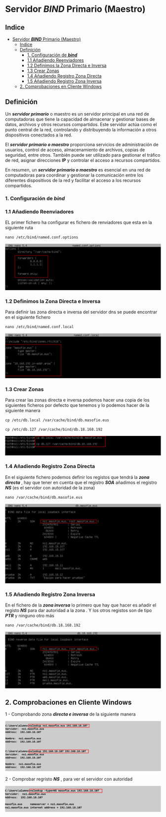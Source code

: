 # Servidor ***BIND*** Primario (Maestro)

## Indice 
- [Servidor ***BIND*** Primario (Maestro)](#servidor-bind-primario-maestro)
  - [Indice](#indice)
  - [Definición](#definición)
    - [1. Configuración de ***bind***](#1-configuración-de-bind)
    - [1.1 Añadiendo Reenviadores](#11-añadiendo-reenviadores)
    - [1.2 Definimos la Zona Directa e Inversa](#12-definimos-la-zona-directa-e-inversa)
    - [1.3 Crear Zonas](#13-crear-zonas)
    - [1.4 Añadiendo Registro Zona Directa](#14-añadiendo-registro-zona-directa)
    - [1.5 Añadiendo Registro Zona Inversa](#15-añadiendo-registro-zona-inversa)
  - [2. Comprobaciones en Cliente Windows](#2-comprobaciones-en-cliente-windows)


## Definición 

Un ***servidor primario*** o maestro es un servidor principal en una red de computadoras que tiene la capacidad de almacenar y gestionar bases de datos, archivos y otros recursos compartidos. Este servidor actúa como el punto central de la red, controlando y distribuyendo la información a otros dispositivos conectados a la red.

El ***servidor primario o maestro*** proporciona servicios de administración de usuarios, control de acceso, almacenamiento de archivos, copias de seguridad, entre otros. También puede ser utilizado para gestionar el tráfico de red, asignar direcciones **IP** y controlar el acceso a recursos compartidos.

En resumen, un ***servidor primario o maestro*** es esencial en una red de computadoras para coordinar y gestionar la comunicación entre los diferentes dispositivos de la red y facilitar el acceso a los recursos compartidos.

### 1. Configuración de ***bind***

### 1.1 Añadiendo Reenviadores 

EL primer fichero ha configurar es fichero de renviadores que esta en la siguiente ruta 

~~~
nano /etc/bind/named.conf.options
~~~

![Fichero de Reenviadores](./img/bind9_primario/1_reenviadores.png)

### 1.2 Definimos la Zona Directa e Inversa

Para definir las zona directa e inversa del servidor dns se puede encontrar en el siguiente fichero 

~~~
nano /etc/bind/named.conf.local
~~~

![Definir Zonas Directa e Invera](./img/bind9_primario/2_definirzonas.png)


### 1.3 Crear Zonas 

Para crear las zonas directa e inversa podemos hacer una copia de los siguientes ficheros por defecto que tenemos y lo podemos hacer de la siguiente manera 

~~~
cp /etc/db.local /var/cache/bind/db.masofie.eus
~~~
~~~
cp /etc/db.127 /var/cache/bind/db.18.168.192
~~~

![Crear Zonas Directa e Invera](./img/bind9_primario/3_crear_zonas_directa_inversa.png)

### 1.4 Añadiendo Registro Zona Directa

En el siguiente fichero podemos definir los registos que tendrá la ***zona directa*** , hay que tener en cuenta que el registro ***SOA*** añadimos el registro ***NS*** (es el servidor con autoridad de la zona)

~~~
nano /var/cache/bind/db.masofie.eus
~~~

![Registro de la Zona Directa](./img/bind9_primario/4_registros_de_zonas_directa.png)

### 1.5 Añadiendo Registro Zona Inversa

En el fichero de la ***zona inversa*** lo primero que hay que hacer es añadir el registo ***NS*** para dar autoridad a la zona . Y los otros registos son de tipo ***PTR*** y ninguno otro más 

~~~
nano /var/cache/bind/db.18.168.192
~~~

![Registro de la Zona Inversa](./img/bind9_primario/5_registros_de_zonas_inversa.png)

## 2. Comprobaciones en Cliente Windows 

1 - Comprobando zona ***directa e inversa*** de la siguiente manera 

![Comprobaciones de Zona Directa e Inversa](./img/bind9_primario/6_w10_comprobaciones_directa_inversa.png)

2 - Comprobar regristo ***NS*** , para ver el servidor con autoridad 

![Comprobacion de Registro NS](./img/bind9_primario/7_w10_comprobaciones_registro_ns.png)
